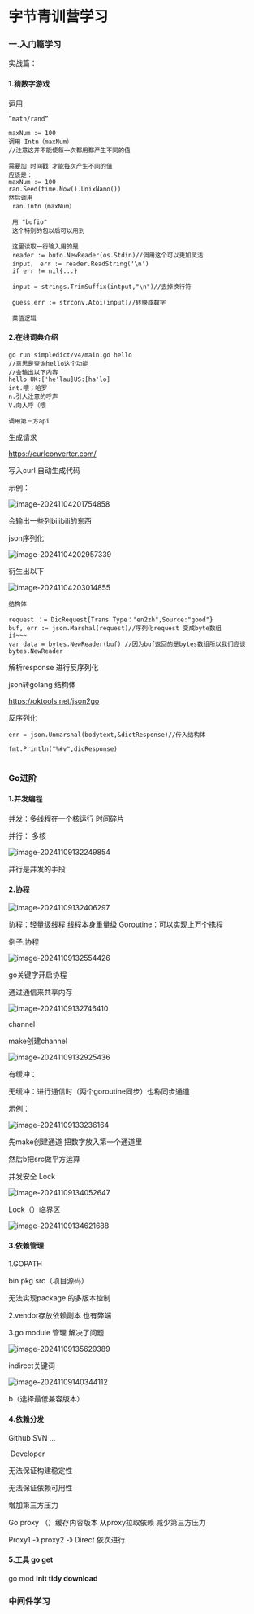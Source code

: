 # 字节青训营学习





### 一.入门篇学习

实战篇： 

#### 1.猜数字游戏

运用 

~~~
”math/rand“

maxNum := 100
调用 Intn（maxNum）
//注意这并不能使每一次都用都产生不同的值

需要加 时间戳 才能每次产生不同的值
应该是：
maxNum := 100
ran.Seed(time.Now().UnixNano())
然后调用
 ran.Intn（maxNum）
 
 用 "bufio"
 这个特别的包以后可以用到
 
 这里读取一行输入用的是
 reader := bufo.NewReader(os.Stdin)//调用这个可以更加灵活
 input， err := reader.ReadString('\n')
 if err != nil{...}
 
 input = strings.TrimSuffix(intput,"\n")//去掉换行符
 
 guess,err := strconv.Atoi(input)//转换成数字
 
 菜值逻辑 
~~~



#### 2.在线词典介绍



~~~
go run simpledict/v4/main.go hello
//意思是查询hello这个功能
//会输出以下内容
hello UK:['he'lau]US:[ha'lo]
int.喂；哈罗
n.引人注意的呼声
V.向人呼（喂

调用第三方api

~~~



生成请求

https://curlconverter.com/

写入curl 自动生成代码

示例：

![image-20241104201754858](C:\Users\30413\AppData\Roaming\Typora\typora-user-images\image-20241104201754858.png)



会输出一些列bilibili的东西





json序列化

![image-20241104202957339](C:\Users\30413\AppData\Roaming\Typora\typora-user-images\image-20241104202957339.png)

衍生出以下

![image-20241104203014855](C:\Users\30413\AppData\Roaming\Typora\typora-user-images\image-20241104203014855.png)







~~~
结构体
~~~



~~~
request ：= DicRequest{Trans Type："en2zh",Source:"good"}
buf, err := json.Marshal(request)//序列化request 变成byte数组
if~~~
var data = bytes.NewReader(buf) //因为buf返回的是bytes数组所以我们应该 bytes.NewReader
~~~



解析response 进行反序列化



json转golang 结构体

https://oktools.net/json2go

反序列化

~~~
err = json.Unmarshal(bodytext,&dictResponse)//传入结构体

fmt.Println("%#v",dicResponse)


~~~





### Go进阶

#### 1.并发编程

并发：多线程在一个核运行 时间碎片

并行： 多核



![image-20241109132249854](C:\Users\30413\AppData\Roaming\Typora\typora-user-images\image-20241109132249854.png)



并行是并发的手段





#### 2.协程



![image-20241109132406297](C:\Users\30413\AppData\Roaming\Typora\typora-user-images\image-20241109132406297.png)



协程：轻量级线程 线程本身重量级 Goroutine：可以实现上万个携程

例子:协程

![image-20241109132554426](C:\Users\30413\AppData\Roaming\Typora\typora-user-images\image-20241109132554426.png)



go关键字开启协程



通过通信来共享内存



![image-20241109132746410](C:\Users\30413\AppData\Roaming\Typora\typora-user-images\image-20241109132746410.png)

channel

make创建channel

![image-20241109132925436](C:\Users\30413\AppData\Roaming\Typora\typora-user-images\image-20241109132925436.png)

有缓冲：

无缓冲：进行通信时（两个goroutine同步）也称同步通道



示例：

![image-20241109133236164](C:\Users\30413\AppData\Roaming\Typora\typora-user-images\image-20241109133236164.png)

先make创建通道 把数字放入第一个通道里

然后b把src做平方运算



并发安全 Lock

![image-20241109134052647](C:\Users\30413\AppData\Roaming\Typora\typora-user-images\image-20241109134052647.png)

Lock（）临界区   



![image-20241109134621688](C:\Users\30413\AppData\Roaming\Typora\typora-user-images\image-20241109134621688.png)





#### 3.依赖管理

1.GOPATH

bin pkg src（项目源码）

无法实现package 的多版本控制

2.vendor存放依赖副本 也有弊端

3.go module 管理 解决了问题 



![image-20241109135629389](C:\Users\30413\AppData\Roaming\Typora\typora-user-images\image-20241109135629389.png)



indirect关键词



![image-20241109140344112](C:\Users\30413\AppData\Roaming\Typora\typora-user-images\image-20241109140344112.png)

b（选择最低兼容版本）



#### 4.依赖分发

Github         SVN               …

  

​          Developer

无法保证构建稳定性

无法保证依赖可用性

增加第三方压力



Go proxy （）缓存内容版本 从proxy拉取依赖 减少第三方压力



Proxy1 -》 proxy2 -》 Direct  依次进行



#### 5.工具 go get 



go mod       **init tidy download** 



### 中间件学习
